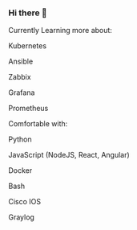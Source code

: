 ### Hi there 👋

Currently Learning more about:


Kubernetes

Ansible

Zabbix

Grafana

Prometheus


Comfortable with:


Python

JavaScript (NodeJS, React, Angular)

Docker

Bash

Cisco IOS

Graylog


<!--
**TheFuzzyTech/TheFuzzyTech** is a ✨ _special_ ✨ repository because its `README.md` (this file) appears on your GitHub profile.

Here are some ideas to get you started:

- 🔭 I’m currently working on ...
- 🌱 I’m currently learning ...
- 👯 I’m looking to collaborate on ...
- 🤔 I’m looking for help with ...
- 💬 Ask me about ...
- 📫 How to reach me: ...
- 😄 Pronouns: ...
- ⚡ Fun fact: ...
-->
